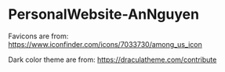 # PersonalWebsite-AnNguyen

Favicons are from: https://www.iconfinder.com/icons/7033730/among_us_icon

Dark color theme are from: https://draculatheme.com/contribute

